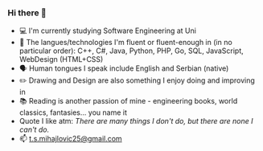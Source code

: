 ### Hi there 👋

- :computer: I'm currently studying Software Engineering at Uni
- 🌱 The langues/technologies I'm fluent or fluent-enough in (in no particular order): C++, C#, Java, Python, PHP, Go, SQL, JavaScript, WebDesign (HTML+CSS)
- 🗣️ Human tongues I speak include English and Serbian (native)
- :pencil2: Drawing and Design are also something I enjoy doing and improving in
- 📚 Reading is another passion of mine - engineering books, world classics, fantasies... you name it
- Quote I like atm: *There are many things I don't do, but there are none I can't do.*
- 📫 t.s.mihajlovic25@gmail.com
 
